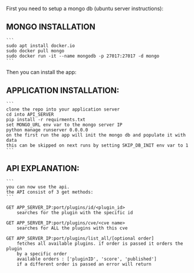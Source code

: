 
First you need to setup a mongo db (ubuntu server instructions):

## MONGO INSTALLATION
    ```
    sudo apt install docker.io
    sudo docker pull mongo
    sudo docker run -it --name mongodb -p 27017:27017 -d mongo
    ```


Then you can install the app:

## APPLICATION INSTALLATION:
    ```
    clone the repo into your application server
    cd into API_SERVER
    pip install -r requirments.txt
    set MONGO_URL env var to the mongo server IP
    python manage runserver 0.0.0.0
    on the first run the app will init the mongo db and populate it with data
    this can be skipped on next runs by setting SKIP_DB_INIT env var to 1
    ```


## API EXPLANATION:
    ```
    you can now use the api.
    the API consist of 3 get methods:
    ```

    GET APP_SERVER_IP:port/plugins/id/<plugin_id>
        searches for the plugin with the specific id

    GET APP_SERVER_IP:port/plugins/cve/<cve name>
        searches for ALL the plugins with this cve

    GET APP_SERVER_IP:port/plugins/list_all/[optional order]
        fetches all available plugins. if order is passed it orders the plugin
        by a specific order
        available orders : ['pluginID', 'score', 'published']
        if a different order is passed an error will return




